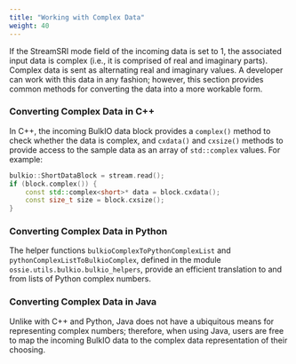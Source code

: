 ```yaml
---
title: "Working with Complex Data"
weight: 40
---
```


If the StreamSRI mode field of the incoming data is set to 1, the associated input data is complex (i.e., it is comprised of real and imaginary parts). Complex data is sent as alternating real and imaginary values. A developer can work with this data in any fashion; however, this section provides common methods for converting the data into a more workable form.

### Converting Complex Data in C++

In C++, the incoming BulkIO data block provides a `complex()` method to check whether the data is complex, and `cxdata()` and `cxsize()` methods to provide access to the sample data as an array of `std::complex` values. For example:

```c++
bulkio::ShortDataBlock = stream.read();
if (block.complex()) {
    const std::complex<short>* data = block.cxdata();
    const size_t size = block.cxsize();
}
```

### Converting Complex Data in Python

The helper functions `bulkioComplexToPythonComplexList` and `pythonComplexListToBulkioComplex`, defined in the module `ossie.utils.bulkio.bulkio_helpers`, provide an efficient translation to and from lists of Python complex numbers.

### Converting Complex Data in Java

Unlike with C++ and Python, Java does not have a ubiquitous means for representing complex numbers; therefore, when using Java, users are free to map the incoming BulkIO data to the complex data representation of their choosing.
